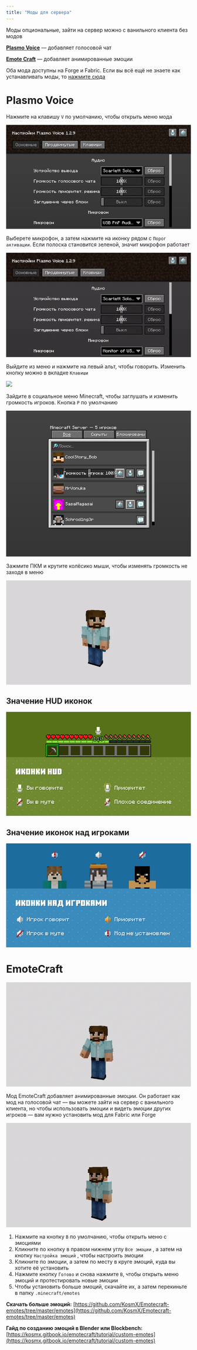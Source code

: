 ```yaml
---
title: "Моды для сервера"
---
```


Моды опциональные, зайти на сервер можно с ванильного клиента без модов

[**Plasmo Voice**](https://modrinth.com/mod/plasmo-voice) — добавляет голосовой чат

[**Emote Craft**](https://www.curseforge.com/minecraft/mc-mods/emotecraft) — добавляет анимированные эмоции

Оба мода доступны на Forge и Fabric. Если вы всё ещё не знаете как устанавливать моды, то [нажмите сюда](https://www.google.com/search?channel=fs&client=ubuntu&q=%D0%9A%D0%B0%D0%BA+%D1%83%D1%81%D1%82%D0%B0%D0%BD%D0%BE%D0%B2%D0%B8%D1%82%D1%8C+Fabric)

# Plasmo Voice

Нажмите на клавишу `V` по умолчанию, чтобы открыть меню мода

![](/assets/mods/voice_mic.png)

Выберете микрофон, а затем нажмите на иконку рядом с `Порог активации`. Если полоска становится зеленой, значит микрофон работает

![](/assets/mods/voice_test.webp)

Выйдите из меню и нажмите на левый альт, чтобы говорить. Изменить кнопку можно в вкладке `Клавиши`

![](/mods/voice_keys.png)

Зайдите в социальное меню Minecraft, чтобы заглушать и изменить громкость игроков. Кнопка `P` по умолчанию

![](/assets/mods/voice_social.png)

Зажмите ПКМ и крутите колёсико мыши, чтобы изменять громкость не заходя в меню

![](/assets/mods/voice_scroll.webp)

## Значение HUD иконок

![](/assets/mods/voice_hud_icons.png)

## Значение иконок над игроками

![](/assets/mods/voice_player_icons.png)

# EmoteCraft

![](/assets/mods/emotecraft.webp)

Мод EmoteCraft добавляет анимированные эмоции. Он работает как мод на голосовой чат — вы можете зайти на сервер с ванильного клиента, но чтобы использовать эмоции и видеть эмоции других игроков — вам нужно установить мод для Fabric или Forge

![](/assets/mods/emotecraft_howto.webp)


1. Нажмите на кнопку `B` по умолчанию, чтобы открыть меню с эмоциями
2. Кликните по кнопку в правом нижнем углу `Все эмоции` , а затем на кнопку `Настройка эмоций` , чтобы настроить эмоции
3. Кликните по эмоции, а затем по месту в круге эмоций, куда вы хотите её установить
4. Нажмите кнопку `Готово` и снова нажмите `B`, чтобы открыть меню эмоций и протестировать новые эмоции
5. Чтобы установить больше эмоций, скачайте их, а затем перекиньте в папку `.minecraft/emotes`

**Скачать больше эмоций:** [https://github.com/KosmX/Emotecraft-emotes/tree/master/emotes](https://github.com/KosmX/Emotecraft-emotes/tree/master/emotes)

**Гайд по созданию эмоций в Blender или Blockbench:** [https://kosmx.gitbook.io/emotecraft/tutorial/custom-emotes](https://kosmx.gitbook.io/emotecraft/tutorial/custom-emotes)
